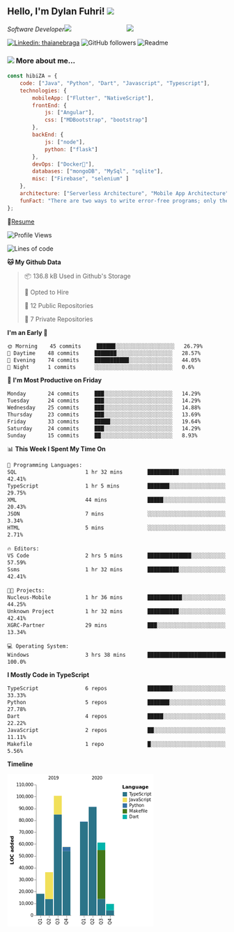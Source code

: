 <h2>Hello, I'm Dylan Fuhri! <img src="https://media.giphy.com/media/12oufCB0MyZ1Go/giphy.gif" width="50"></h2>
<img align='right' src="https://media.giphy.com/media/836HiJc7pgzy8iNXCn/giphy.gif" width="230">
<p><em>Software Developer</a><img src="https://media.giphy.com/media/WUlplcMpOCEmTGBtBW/giphy.gif" width="30"> 
</em></p>

[![Linkedin: thaianebraga](https://img.shields.io/badge/-Dylan-blue?style=flat-square&logo=Linkedin&logoColor=white&link=https://www.linkedin.com/in/dylan-fuhri/)](https://www.linkedin.com/in/dylan-fuhri/)
![GitHub followers](https://img.shields.io/github/followers/HibiZA?style=social)
![Readme](https://github.com/HibiZA/HibiZA/workflows/Readme/badge.svg)

### <img src="https://media.giphy.com/media/VgCDAzcKvsR6OM0uWg/giphy.gif" width="50"> More about me...  

```javascript
const hibiZA = {
    code: ["Java", "Python", "Dart", "Javascript", "Typescript"],
    technologies: {
        mobileApp: ["Flutter", "NativeScript"],
        frontEnd: {
            js: ["Angular"],
            css: ["MDBootstrap", "bootstrap"]
        },
        backEnd: {
            js: ["node"],
            python: ["flask"]
        },
        devOps: ["Docker🐳"],
        databases: ["mongoDB", "MySql", "sqlite"],
        misc: ["Firebase", "selenium" ]
    },
    architecture: ["Serverless Architecture", "Mobile App Architecture"],
    funFact: "There are two ways to write error-free programs; only the third one works"
};
```
📝[Resume](https://drive.google.com/file/d/1RjxKCcvUeoyYgnL_eCwQ9zay77Ayr0Xu/view?usp=sharing)
<!--START_SECTION:waka-->
![Profile Views](http://img.shields.io/badge/Profile%20Views-0-blue)

![Lines of code](https://img.shields.io/badge/From%20Hello%20World%20I%27ve%20Written-347545%20lines%20of%20code-blue)

**🐱 My Github Data** 

> 📦 136.8 kB Used in Github's Storage 
 > 
> 💼 Opted to Hire
 > 
> 📜 12 Public Repositories
 > 
> 🔑 7 Private Repositories 

**I'm an Early 🐤** 

```text
🌞 Morning    45 commits     ██████░░░░░░░░░░░░░░░░░░░   26.79% 
🌆 Daytime    48 commits     ███████░░░░░░░░░░░░░░░░░░   28.57% 
🌃 Evening    74 commits     ███████████░░░░░░░░░░░░░░   44.05% 
🌙 Night      1 commits      ░░░░░░░░░░░░░░░░░░░░░░░░░   0.6%

```
📅 **I'm Most Productive on Friday** 

```text
Monday       24 commits     ███░░░░░░░░░░░░░░░░░░░░░░   14.29% 
Tuesday      24 commits     ███░░░░░░░░░░░░░░░░░░░░░░   14.29% 
Wednesday    25 commits     ███░░░░░░░░░░░░░░░░░░░░░░   14.88% 
Thursday     23 commits     ███░░░░░░░░░░░░░░░░░░░░░░   13.69% 
Friday       33 commits     █████░░░░░░░░░░░░░░░░░░░░   19.64% 
Saturday     24 commits     ███░░░░░░░░░░░░░░░░░░░░░░   14.29% 
Sunday       15 commits     ██░░░░░░░░░░░░░░░░░░░░░░░   8.93%

```


📊 **This Week I Spent My Time On** 

```text
💬 Programming Languages: 
SQL                      1 hr 32 mins        ██████████░░░░░░░░░░░░░░░   42.41% 
TypeScript               1 hr 5 mins         ███████░░░░░░░░░░░░░░░░░░   29.75% 
XML                      44 mins             █████░░░░░░░░░░░░░░░░░░░░   20.43% 
JSON                     7 mins              ░░░░░░░░░░░░░░░░░░░░░░░░░   3.34% 
HTML                     5 mins              ░░░░░░░░░░░░░░░░░░░░░░░░░   2.71%

🔥 Editors: 
VS Code                  2 hrs 5 mins        ██████████████░░░░░░░░░░░   57.59% 
Ssms                     1 hr 32 mins        ██████████░░░░░░░░░░░░░░░   42.41%

🐱‍💻 Projects: 
Nucleus-Mobile           1 hr 36 mins        ███████████░░░░░░░░░░░░░░   44.25% 
Unknown Project          1 hr 32 mins        ██████████░░░░░░░░░░░░░░░   42.41% 
XGRC-Partner             29 mins             ███░░░░░░░░░░░░░░░░░░░░░░   13.34%

💻 Operating System: 
Windows                  3 hrs 38 mins       █████████████████████████   100.0%

```

**I Mostly Code in TypeScript** 

```text
TypeScript               6 repos             ████████░░░░░░░░░░░░░░░░░   33.33% 
Python                   5 repos             ███████░░░░░░░░░░░░░░░░░░   27.78% 
Dart                     4 repos             █████░░░░░░░░░░░░░░░░░░░░   22.22% 
JavaScript               2 repos             ██░░░░░░░░░░░░░░░░░░░░░░░   11.11% 
Makefile                 1 repo              █░░░░░░░░░░░░░░░░░░░░░░░░   5.56%

```


**Timeline**

![Chart not found](https://raw.githubusercontent.com/HibiZA/HibiZA/master/charts/bar_graph.png) 


<!--END_SECTION:waka-->
